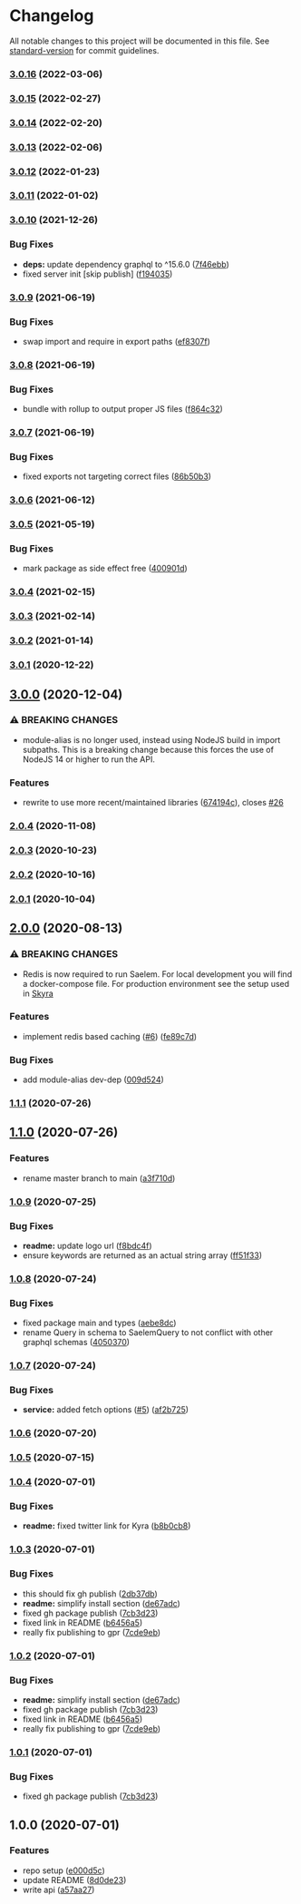 # Changelog

All notable changes to this project will be documented in this file. See [standard-version](https://github.com/conventional-changelog/standard-version) for commit guidelines.

### [3.0.16](https://github.com/skyra-project/saelem/compare/v3.0.15...v3.0.16) (2022-03-06)

### [3.0.15](https://github.com/skyra-project/saelem/compare/v3.0.14...v3.0.15) (2022-02-27)

### [3.0.14](https://github.com/skyra-project/saelem/compare/v3.0.13...v3.0.14) (2022-02-20)

### [3.0.13](https://github.com/skyra-project/saelem/compare/v3.0.12...v3.0.13) (2022-02-06)

### [3.0.12](https://github.com/skyra-project/saelem/compare/v3.0.11...v3.0.12) (2022-01-23)

### [3.0.11](https://github.com/skyra-project/saelem/compare/v3.0.10...v3.0.11) (2022-01-02)

### [3.0.10](https://github.com/skyra-project/saelem/compare/v3.0.9...v3.0.10) (2021-12-26)


### Bug Fixes

* **deps:** update dependency graphql to ^15.6.0 ([7f46ebb](https://github.com/skyra-project/saelem/commit/7f46ebb233b1a51865fa2ec82593eaaddc464005))
* fixed server init [skip publish] ([f194035](https://github.com/skyra-project/saelem/commit/f194035e21d0018a9ab2cf239317425224d96464))

### [3.0.9](https://github.com/skyra-project/saelem/compare/v3.0.8...v3.0.9) (2021-06-19)


### Bug Fixes

* swap import and require in export paths ([ef8307f](https://github.com/skyra-project/saelem/commit/ef8307f18e95fd8bc37ab8c59dc8225e8900a75b))

### [3.0.8](https://github.com/skyra-project/saelem/compare/v3.0.7...v3.0.8) (2021-06-19)


### Bug Fixes

* bundle with rollup to output proper JS files ([f864c32](https://github.com/skyra-project/saelem/commit/f864c32ca3be6daca915ba81463f42c58aef6148))

### [3.0.7](https://github.com/skyra-project/saelem/compare/v3.0.6...v3.0.7) (2021-06-19)


### Bug Fixes

* fixed exports not  targeting correct files ([86b50b3](https://github.com/skyra-project/saelem/commit/86b50b332ca180edd7a75da7e715757f706dcb0c))

### [3.0.6](https://github.com/skyra-project/saelem/compare/v3.0.5...v3.0.6) (2021-06-12)

### [3.0.5](https://github.com/skyra-project/saelem/compare/v3.0.4...v3.0.5) (2021-05-19)


### Bug Fixes

* mark package as side effect free ([400901d](https://github.com/skyra-project/saelem/commit/400901d76062cbe7f84a05ffb68b7017ad9cc4da))

### [3.0.4](https://github.com/skyra-project/saelem/compare/v3.0.3...v3.0.4) (2021-02-15)

### [3.0.3](https://github.com/skyra-project/saelem/compare/v3.0.2...v3.0.3) (2021-02-14)

### [3.0.2](https://github.com/skyra-project/saelem/compare/v3.0.1...v3.0.2) (2021-01-14)

### [3.0.1](https://github.com/skyra-project/saelem/compare/v3.0.0...v3.0.1) (2020-12-22)

## [3.0.0](https://github.com/skyra-project/saelem/compare/v2.0.4...v3.0.0) (2020-12-04)

### ⚠ BREAKING CHANGES

-   module-alias is no longer used, instead using NodeJS build in import subpaths. This
    is a breaking change because this forces the use of NodeJS 14 or higher to run the API.

### Features

-   rewrite to use more recent/maintained libraries ([674194c](https://github.com/skyra-project/saelem/commit/674194cbf473eab860e1592e7e34dcd58102c2c8)), closes [#26](https://github.com/skyra-project/saelem/issues/26)

### [2.0.4](https://github.com/skyra-project/saelem/compare/v2.0.3...v2.0.4) (2020-11-08)

### [2.0.3](https://github.com/skyra-project/saelem/compare/v2.0.2...v2.0.3) (2020-10-23)

### [2.0.2](https://github.com/skyra-project/saelem/compare/v2.0.1...v2.0.2) (2020-10-16)

### [2.0.1](https://github.com/skyra-project/saelem/compare/v2.0.0...v2.0.1) (2020-10-04)

## [2.0.0](https://github.com/skyra-project/saelem/compare/v1.1.1...v2.0.0) (2020-08-13)

### ⚠ BREAKING CHANGES

-   Redis is now required to run Saelem. For local development you will find a
    docker-compose file. For production environment see the setup used in
    [Skyra](https://github.com/skyra-project/skyra)

### Features

-   implement redis based caching ([#6](https://github.com/skyra-project/saelem/issues/6)) ([fe89c7d](https://github.com/skyra-project/saelem/commit/fe89c7d0043059d6ef812a479169610e17bdba7f))

### Bug Fixes

-   add module-alias dev-dep ([009d524](https://github.com/skyra-project/saelem/commit/009d52492910ec5134950cdc814caefd9ed38e91))

### [1.1.1](https://github.com/skyra-project/saelem/compare/v1.1.0...v1.1.1) (2020-07-26)

## [1.1.0](https://github.com/skyra-project/saelem/compare/v1.0.9...v1.1.0) (2020-07-26)

### Features

-   rename master branch to main ([a3f710d](https://github.com/skyra-project/saelem/commit/a3f710d3278b9f3d11c2ef58f5cd7e217961342a))

### [1.0.9](https://github.com/skyra-project/saelem/compare/v1.0.8...v1.0.9) (2020-07-25)

### Bug Fixes

-   **readme:** update logo url ([f8bdc4f](https://github.com/skyra-project/saelem/commit/f8bdc4fdcd21282cf9d6df8644ba16ae34f21923))
-   ensure keywords are returned as an actual string array ([ff51f33](https://github.com/skyra-project/saelem/commit/ff51f33bba8c87f604fcf50bff7a809c9318c65d))

### [1.0.8](https://github.com/skyra-project/saelem/compare/v1.0.7...v1.0.8) (2020-07-24)

### Bug Fixes

-   fixed package main and types ([aebe8dc](https://github.com/skyra-project/saelem/commit/aebe8dc13be6b1651762861f1f8ab68115e9d9dc))
-   rename Query in schema to SaelemQuery to not conflict with other graphql schemas ([4050370](https://github.com/skyra-project/saelem/commit/4050370dbe5f50f10b38a06f66c515e44770b394))

### [1.0.7](https://github.com/skyra-project/saelem/compare/v1.0.6...v1.0.7) (2020-07-24)

### Bug Fixes

-   **service:** added fetch options ([#5](https://github.com/skyra-project/saelem/issues/5)) ([af2b725](https://github.com/skyra-project/saelem/commit/af2b725ae68876c5dfc607e35640c006647a0b3c))

### [1.0.6](https://github.com/skyra-project/saelem/compare/v1.0.5...v1.0.6) (2020-07-20)

### [1.0.5](https://github.com/skyra-project/saelem/compare/v1.0.4...v1.0.5) (2020-07-15)

### [1.0.4](https://github.com/skyra-project/saelem/compare/v1.0.3...v1.0.4) (2020-07-01)

### Bug Fixes

-   **readme:** fixed twitter link for Kyra ([b8b0cb8](https://github.com/skyra-project/saelem/commit/b8b0cb84da303ebfa9a9f52bed0cde89d6fd454e))

### [1.0.3](https://github.com/skyra-project/saelem/compare/v1.0.0...v1.0.3) (2020-07-01)

### Bug Fixes

-   this should fix gh publish ([2db37db](https://github.com/skyra-project/saelem/commit/2db37dbfbdb2193df233ca74a7cba3dfb1aeb29e))
-   **readme:** simplify install section ([de67adc](https://github.com/skyra-project/saelem/commit/de67adc5470a1e7995ec1ecf2b6cb265b0977efe))
-   fixed gh package publish ([7cb3d23](https://github.com/skyra-project/saelem/commit/7cb3d23eccf89ba6263218dfe26075048c7ef489))
-   fixed link in README ([b6456a5](https://github.com/skyra-project/saelem/commit/b6456a5359340f948f523045be2a4d5094e7dc1f))
-   really fix publishing to gpr ([7cde9eb](https://github.com/skyra-project/saelem/commit/7cde9ebdb65509f0e9c8463782b8b3a4d2d65c19))

### [1.0.2](https://github.com/skyra-project/saelem/compare/v1.0.0...v1.0.2) (2020-07-01)

### Bug Fixes

-   **readme:** simplify install section ([de67adc](https://github.com/skyra-project/saelem/commit/de67adc5470a1e7995ec1ecf2b6cb265b0977efe))
-   fixed gh package publish ([7cb3d23](https://github.com/skyra-project/saelem/commit/7cb3d23eccf89ba6263218dfe26075048c7ef489))
-   fixed link in README ([b6456a5](https://github.com/skyra-project/saelem/commit/b6456a5359340f948f523045be2a4d5094e7dc1f))
-   really fix publishing to gpr ([7cde9eb](https://github.com/skyra-project/saelem/commit/7cde9ebdb65509f0e9c8463782b8b3a4d2d65c19))

### [1.0.1](https://github.com/skyra-project/saelem/compare/v1.0.0...v1.0.1) (2020-07-01)

### Bug Fixes

-   fixed gh package publish ([7cb3d23](https://github.com/skyra-project/saelem/commit/7cb3d23eccf89ba6263218dfe26075048c7ef489))

## 1.0.0 (2020-07-01)

### Features

-   repo setup ([e000d5c](https://github.com/skyra-project/saelem/commit/e000d5ce79748f67a7fc2d9b4393546ef0b86bc7))
-   update README ([8d0de23](https://github.com/skyra-project/saelem/commit/8d0de237caed298a2a793d756cc6214bfd0b69c2))
-   write api ([a57aa27](https://github.com/skyra-project/saelem/commit/a57aa278bd65c20ba951614fb007a86507f95e6f))
